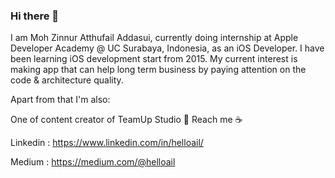 ### Hi there 👋

I am Moh Zinnur Atthufail Addasui, currently doing internship at Apple Developer Academy @ UC Surabaya, Indonesia, as an iOS Developer. I have been learning iOS development start from 2015. My current interest is making app that can help long term business by paying attention on the code & architecture quality.

Apart from that I'm also:

One of content creator of TeamUp Studio
💬 Reach me ☕

Linkedin : https://www.linkedin.com/in/helloail/

Medium : https://medium.com/@helloail

